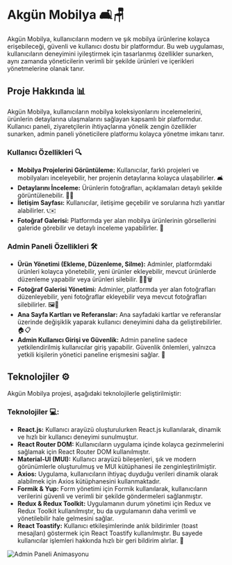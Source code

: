 # Akgün Mobilya 🛋️🪑

Akgün Mobilya, kullanıcıların modern ve şık mobilya ürünlerine kolayca erişebileceği, güvenli ve kullanıcı dostu bir platformdur. Bu web uygulaması, kullanıcıların deneyimini iyileştirmek için tasarlanmış özellikler sunarken, aynı zamanda yöneticilerin verimli bir şekilde ürünleri ve içerikleri yönetmelerine olanak tanır.

## Proje Hakkında 📊

Akgün Mobilya, kullanıcıların mobilya koleksiyonlarını incelemelerini, ürünlerin detaylarına ulaşmalarını sağlayan kapsamlı bir platformdur. Kullanıcı paneli, ziyaretçilerin ihtiyaçlarına yönelik zengin özellikler sunarken, admin paneli yöneticilere platformu kolayca yönetme imkanı tanır.

### Kullanıcı Özellikleri 🔍
- **Mobilya Projelerini Görüntüleme:** Kullanıcılar, farklı projeleri ve mobilyaları inceleyebilir, her projenin detaylarına kolayca ulaşabilirler. 🛋️
- **Detaylarını İnceleme:** Ürünlerin fotoğrafları, açıklamaları detaylı şekilde görüntülenebilir. 💬💲
- **İletişim Sayfası:** Kullanıcılar, iletişime geçebilir ve sorularına hızlı yanıtlar alabilirler. 📞✉️
- **Fotoğraf Galerisi:** Platformda yer alan mobilya ürünlerinin görsellerini galeride görebilir ve detaylı inceleme yapabilirler. 📸

### Admin Paneli Özellikleri 🛠️
- **Ürün Yönetimi (Ekleme, Düzenleme, Silme):** Adminler, platformdaki ürünleri kolayca yönetebilir, yeni ürünler ekleyebilir, mevcut ürünlerde düzenleme yapabilir veya ürünleri silebilir. 🔄➕🗑️
- **Fotoğraf Galerisi Yönetimi:** Adminler, platformda yer alan fotoğrafları düzenleyebilir, yeni fotoğraflar ekleyebilir veya mevcut fotoğrafları silebilirler. 🖼️📝
- **Ana Sayfa Kartları ve Referanslar:** Ana sayfadaki kartlar ve referanslar üzerinde değişiklik yaparak kullanıcı deneyimini daha da geliştirebilirler. 🏠📋
- **Admin Kullanıcı Girişi ve Güvenlik:** Admin paneline sadece yetkilendirilmiş kullanıcılar giriş yapabilir. Güvenlik önlemleri, yalnızca yetkili kişilerin yönetici paneline erişmesini sağlar. 🔐

## Teknolojiler ⚙️

Akgün Mobilya projesi, aşağıdaki teknolojilerle geliştirilmiştir:

###  Teknolojiler 💻:
- **React.js:** Kullanıcı arayüzü oluşturulurken React.js kullanılarak, dinamik ve hızlı bir kullanıcı deneyimi sunulmuştur.
- **React Router DOM:** Kullanıcıların uygulama içinde kolayca gezinmelerini sağlamak için React Router DOM kullanılmıştır.
- **Material-UI (MUI):** Kullanıcı arayüzü bileşenleri, şık ve modern görünümlerle oluşturulmuş ve MUI kütüphanesi ile zenginleştirilmiştir.
- **Axios:** Uygulama, kullanıcıların ihtiyaç duyduğu verileri dinamik olarak alabilmek için Axios kütüphanesini kullanmaktadır.
- **Formik & Yup:** Form yönetimi için Formik kullanılarak, kullanıcıların verilerini güvenli ve verimli bir şekilde göndermeleri sağlanmıştır.
- **Redux & Redux Toolkit:** Uygulamanın durum yönetimi için Redux ve Redux Toolkit kullanılmıştır, bu da uygulamanın daha verimli ve yönetilebilir hale gelmesini sağlar.
- **React Toastify:** Kullanıcı etkileşimlerinde anlık bildirimler (toast mesajları) göstermek için React Toastify kullanılmıştır. Bu sayede kullanıcılar işlemleri hakkında hızlı bir geri bildirim alırlar. 🎉

![Admin Paneli Animasyonu](./admin-paneli.gif)
